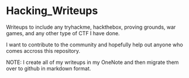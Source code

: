 # Hacking_Writeups

Writeups to include any tryhackme, hackthebox, proving grounds, war games, and any other type of CTF I have done.

I want to contribute to the community and hopefully help out anyone who comes accross this repository. 

NOTE: I create all of my writeups in my OneNote and then migrate them over to github in markdown format.




